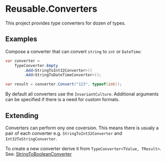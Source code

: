 # Reusable.Converters

This project provides type converters for dozen of types.

## Examples

Compose a converter that can convert `string` to `int` or `DateTime`:

```cs
var converter =
    TypeConverter.Empty
        .Add<StringToInt32Converter>()
        .Add<StringToDateTimeConverter>();

var result = converter.Convert("123", typeof(int));
```

By default all converters use the `InvariantCulture`. Additional arguments can be specified if there is a need for custom formats.

## Extending

Converters can perform ony one coversion. This means there is usualy a pair of each converter e.g. `StringToInt32Converter` and `Int32ToStringConverter`.

To create a new converter derive it from `TypeConverter<TValue, TResult>`. See: [StringToBooleanConverter](https://github.com/he-dev/Reusable/blob/master/Reusable.Converters/TehCodez/_Converters.Specific/BooleanConverters.cs)



